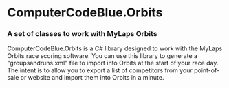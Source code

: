 # ComputerCodeBlue.Orbits
### A set of classes to work with MyLaps Orbits

ComputerCodeBlue.Orbits is a C# library designed to work with the MyLaps Orbits race scoring software. You can use this library to generate a "groupsandruns.xml" file to import into Orbits at the start of your race day. The intent is to allow you to export a list of competitors from your point-of-sale or website and import them into Orbits in a minute.
